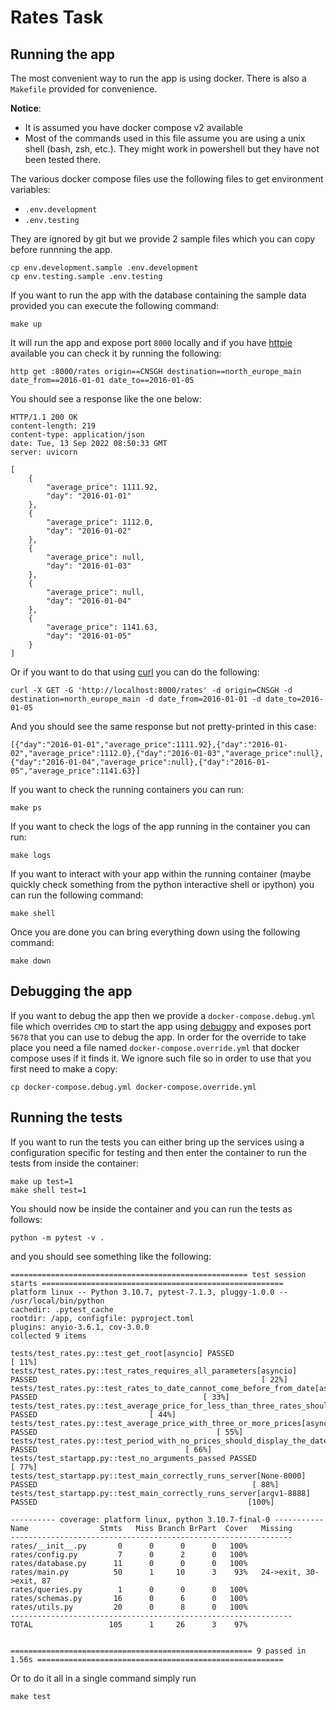Rates Task
==========

Running the app
---------------

The most convenient way to run the app is using docker. There is also a `Makefile` provided for convenience.

**Notice**:
 - It is assumed you have docker compose v2 available
 - Most of the commands used in this file assume you are using a unix shell (bash, zsh, etc.). They might work in powershell but they have not been tested there.

The various docker compose files use the following files to get environment variables:

- `.env.development`
- `.env.testing`

They are ignored by git but we provide 2 sample files which you can copy before runnning the app.

```
cp env.development.sample .env.development
cp env.testing.sample .env.testing
```

If you want to run the app with the database containing the sample data provided you can execute the following command:

```console
make up
```

It will run the app and expose port `8000` locally and if you have [httpie](https://pypi.org/project/httpie/) available you can check it by running the following:

```console
http get :8000/rates origin==CNSGH destination==north_europe_main date_from==2016-01-01 date_to==2016-01-05
```

You should see a response like the one below:

```
HTTP/1.1 200 OK
content-length: 219
content-type: application/json
date: Tue, 13 Sep 2022 08:50:33 GMT
server: uvicorn

[
    {
        "average_price": 1111.92,
        "day": "2016-01-01"
    },
    {
        "average_price": 1112.0,
        "day": "2016-01-02"
    },
    {
        "average_price": null,
        "day": "2016-01-03"
    },
    {
        "average_price": null,
        "day": "2016-01-04"
    },
    {
        "average_price": 1141.63,
        "day": "2016-01-05"
    }
]
```

Or if you want to do that using [curl](https://curl.se/) you can do the following:

```console
curl -X GET -G 'http://localhost:8000/rates' -d origin=CNSGH -d destination=north_europe_main -d date_from=2016-01-01 -d date_to=2016-01-05
```

And you should see the same response but not pretty-printed in this case:

```
[{"day":"2016-01-01","average_price":1111.92},{"day":"2016-01-02","average_price":1112.0},{"day":"2016-01-03","average_price":null},{"day":"2016-01-04","average_price":null},{"day":"2016-01-05","average_price":1141.63}]
```

If you want to check the running containers you can run:

```console
make ps
```

If you want to check the logs of the app running in the container you can run:

```console
make logs
```

If you want to interact with your app within the running container (maybe quickly check something from the python interactive shell or ipython) you can run the following command:

```console
make shell
```

Once you are done you can bring everything down using the following command:

```console
make down
```

Debugging the app
-----------------

If you want to debug the app then we provide a `docker-compose.debug.yml` file which overrides `CMD` to start the app using [debugpy](https://github.com/microsoft/debugpy/) and exposes port `5678` that you can use to debug the app.
In order for the override to take place you need a file named `docker-compose.override.yml` that docker compose uses if it finds it. We ignore such file so in order to use that you first need to make a copy:

```console
cp docker-compose.debug.yml docker-compose.override.yml
```

Running the tests
-----------------

If you want to run the tests you can either bring up the services using a configuration specific for testing and then enter the container to run the tests from inside the container:

```console
make up test=1
make shell test=1
```

You should now be inside the container and you can run the tests as follows:

```console
python -m pytest -v .
```

and you should see something like the following:

```
===================================================== test session starts ======================================================
platform linux -- Python 3.10.7, pytest-7.1.3, pluggy-1.0.0 -- /usr/local/bin/python
cachedir: .pytest_cache
rootdir: /app, configfile: pyproject.toml
plugins: anyio-3.6.1, cov-3.0.0
collected 9 items

tests/test_rates.py::test_get_root[asyncio] PASSED                                                                       [ 11%]
tests/test_rates.py::test_rates_requires_all_parameters[asyncio] PASSED                                                  [ 22%]
tests/test_rates.py::test_rates_to_date_cannot_come_before_from_date[asyncio] PASSED                                     [ 33%]
tests/test_rates.py::test_average_price_for_less_than_three_rates_should_be_null[asyncio] PASSED                         [ 44%]
tests/test_rates.py::test_average_price_with_three_or_more_prices[asyncio] PASSED                                        [ 55%]
tests/test_rates.py::test_period_with_no_prices_should_display_the_dates[asyncio] PASSED                                 [ 66%]
tests/test_startapp.py::test_no_arguments_passed PASSED                                                                  [ 77%]
tests/test_startapp.py::test_main_correctly_runs_server[None-8000] PASSED                                                [ 88%]
tests/test_startapp.py::test_main_correctly_runs_server[argv1-8888] PASSED                                               [100%]

---------- coverage: platform linux, python 3.10.7-final-0 -----------
Name                Stmts   Miss Branch BrPart  Cover   Missing
---------------------------------------------------------------
rates/__init__.py       0      0      0      0   100%
rates/config.py         7      0      2      0   100%
rates/database.py      11      0      0      0   100%
rates/main.py          50      1     10      3    93%   24->exit, 30->exit, 87
rates/queries.py        1      0      0      0   100%
rates/schemas.py       16      0      6      0   100%
rates/utils.py         20      0      8      0   100%
---------------------------------------------------------------
TOTAL                 105      1     26      3    97%


====================================================== 9 passed in 1.56s =======================================================
```

Or to do it all in a single command simply run

```console
make test
```
